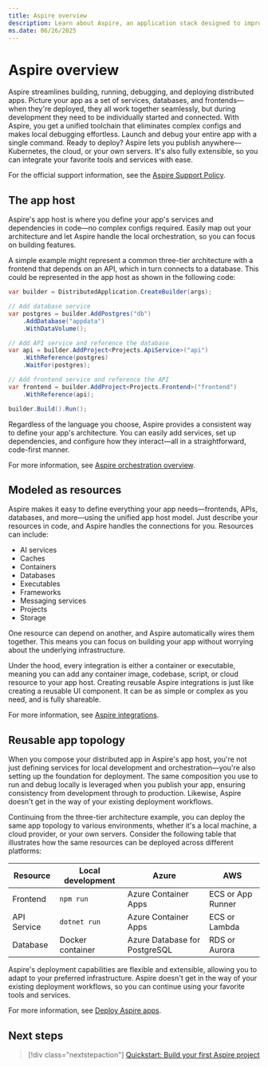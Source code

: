 ```yaml
---
title: Aspire overview
description: Learn about Aspire, an application stack designed to improve the experience of building distributed applications.
ms.date: 06/26/2025
---
```


# Aspire overview

Aspire streamlines building, running, debugging, and deploying distributed apps. Picture your app as a set of services, databases, and frontends—when they're deployed, they all work together seamlessly, but during development they need to be individually started and connected. With Aspire, you get a unified toolchain that eliminates complex configs and makes local debugging effortless. Launch and debug your entire app with a single command. Ready to deploy? Aspire lets you publish anywhere—Kubernetes, the cloud, or your own servers. It's also fully extensible, so you can integrate your favorite tools and services with ease.

For the official support information, see the [Aspire Support Policy](https://dotnet.microsoft.com/platform/support/policy/aspire).

## The app host

Aspire's app host is where you define your app's services and dependencies in code—no complex configs required. Easily map out your architecture and let Aspire handle the local orchestration, so you can focus on building features.

A simple example might represent a common three-tier architecture with a frontend that depends on an API, which in turn connects to a database. This could be represented in the app host as shown in the following code:

```csharp
var builder = DistributedApplication.CreateBuilder(args);

// Add database service
var postgres = builder.AddPostgres("db")
    .AddDatabase("appdata")
    .WithDataVolume();

// Add API service and reference the database
var api = builder.AddProject<Projects.ApiService>("api")
    .WithReference(postgres)
    .WaitFor(postgres);

// Add frontend service and reference the API
var frontend = builder.AddProject<Projects.Frontend>("frontend")
    .WithReference(api);

builder.Build().Run();
```

Regardless of the language you choose, Aspire provides a consistent way to define your app's architecture. You can easily add services, set up dependencies, and configure how they interact—all in a straightforward, code-first manner.

For more information, see [Aspire orchestration overview](../fundamentals/app-host-overview.md).

## Modeled as resources

Aspire makes it easy to define everything your app needs—frontends, APIs, databases, and more—using the unified app host model. Just describe your resources in code, and Aspire handles the connections for you. Resources can include:

- AI services
- Caches
- Containers
- Databases
- Executables
- Frameworks
- Messaging services
- Projects
- Storage

One resource can depend on another, and Aspire automatically wires them together. This means you can focus on building your app without worrying about the underlying infrastructure.

Under the hood, every integration is either a container or executable, meaning you can add any container image, codebase, script, or cloud resource to your app host. Creating reusable Aspire integrations is just like creating a reusable UI component. It can be as simple or complex as you need, and is fully shareable.

For more information, see [Aspire integrations](../fundamentals/integrations-overview.md).

## Reusable app topology

When you compose your distributed app in Aspire's app host, you're not just defining services for local development and orchestration—you're also setting up the foundation for deployment. The same composition you use to run and debug locally is leveraged when you publish your app, ensuring consistency from development through to production. Likewise, Aspire doesn't get in the way of your existing deployment workflows.

Continuing from the three-tier architecture example, you can deploy the same app topology to various environments, whether it's a local machine, a cloud provider, or your own servers. Consider the following table that illustrates how the same resources can be deployed across different platforms:

| Resource | Local development | Azure | AWS |
|----------|-------------------|-------|-----|
| Frontend | `npm run` | Azure Container Apps | ECS or App Runner |
| API Service | `dotnet run` | Azure Container Apps | ECS or Lambda |
| Database | Docker container | Azure Database for PostgreSQL | RDS or Aurora |

Aspire's deployment capabilities are flexible and extensible, allowing you to adapt to your preferred infrastructure. Aspire doesn't get in the way of your existing deployment workflows, so you can continue using your favorite tools and services.

For more information, see [Deploy Aspire apps](../deployment/overview.md).

## Next steps

> [!div class="nextstepaction"]
> [Quickstart: Build your first Aspire project](build-your-first-aspire-app.md)
